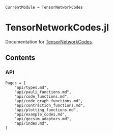 ```@meta
CurrentModule = TensorNetworkCodes
```

# TensorNetworkCodes.jl

Documentation for [TensorNetworkCodes](https://github.com/dkt29/TensorNetworkCodes.jl).

## Contents

### API
```@contents
Pages = [
    "api/types.md",
    "api/pauli_functions.md",
    "api/code_functions.md",
    "api/code_graph_functions.md",
    "api/contraction_functions.md",
    "api/plotting_functions.md",
    "api/example_codes.md",
    "api/qecsim_adaptors.md",
    "api/index.md",
]
```
